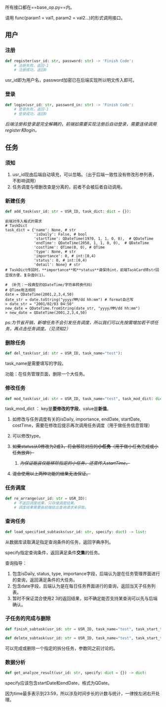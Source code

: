 所有接口都在==base_op.py==内。

请用 func(param1 = val1, param2 = val2...)的形式调用接口。

## 用户

### 注册

```python
def register(usr_id: str, password: str) -> 'Finish Code':
    # 注册失败，返回-1
    # 注册成功，返回0
```

usr_id即为用户名，password加密已在后端实现所以明文传入即可。

### 登录

```python
def login(usr_id: str, password_in: str) -> 'Finish Code':
    # 登录失败，返回-1
    # 登录成功，返回0
```

*后端注册和登录是完全解耦的，前端如需要实现注册后自动登录，需要连续调用register和login。*

## 任务

### 须知

1. usr_id现由后端自动填充，可以忽略。（出于后端一致性没有修改形参列表，不影响调用）
2. 任务调度与增删改查是分离的，前者不会被后者自动调用。

### 新建任务

```python
def add_task(usr_id: str = USR_ID, task_dict: dict = {}):
```

``` text
前端对传入格式的需求
# TaskDict
task_dict = {'name': None, # str
             'isDaily': False, # bool
             'startTime': QDateTime(1970, 1, 1, 0, 0),  # QDateTime
             'endTime': QDateTime(2050, 1, 1, 0, 0),  # QDateTime
             'costTime': QTime(0, 0), # QTime
             'type': None, # str
             'importance': 0, # int:[0,4)
             'status': 0, # int:[0,4)
             'detail': None} # str
# TaskDict传回时，**importance**和**status**请保持int，前端TaskCard转str回显很方便，复杂度O(1)。

# （补充：一段典型的QDateTime/字符串转换代码）
# QTime用法相同
date = QDateTime(2001,2,3,4,50)
date_str = date.toString("yyyy/MM/dd hh:mm") # format自己写
> date_str = "2001/02/03 04:50"
new_date = QDateTime.fromString(date_str, "yyyy/MM/dd hh:mm")
> new_date = QDateTime(2001,2,3,4,50)
```

*ps:为节省开销，新增任务不会引发任务调度，所以我们可以先按需增加若干项任务，再点击任务调度。（见须知2）*

### 删除任务

```python
def del_task(usr_id: str = USR_ID, task_name="test"):
```

task_name是需要填写的字段。

功能：在任务管理页面，删除一个大任务。

### 修改任务

```python
def mod_task(usr_id: str = USR_ID, task_name="test", task_mod_dict: dict = {}):
```

task_mod_dict ： key是**要修改的字段**，value是**新值**。

1. 如修改与任务调度有关的isDaily, importance, endDate, startDate, costTime，需要在修改后提示再次调用任务调度（用于做任务信息管理）

2. 可以修改type。

3. ~~如果status从0修改为2或3，将会移除对应的**小任务**（用于做小任务完成或小任务放弃）~~
   1. ~~*为保证能且仅能移除指定的小任务，还需传入startTime。*~~

4. ~~混合使用以上两种功能的结果无法保证。~~

### 任务调度

```python
def re_arrange(usr_id: str = USR_ID):
    # 不返回调度结果，只存储调度结果。
    # 调度结果需要由前端给出查询请求来获取。
```

### 查询任务

```python
def load_specified_subtasks(usr_id: str, specify: dict) -> list:
```

从数据库读取满足指定查询条件的任务，返回字典序列。

specify指定查询条件，返回满足条件**交集**的任务。

查询指导：

1. 包含isDaily, status, type, importance字段，后端认为是在任务管理界面进行的查询，返回满足条件的大任务。
2. 包含date字段，后端认为是在每日任务界面进行的查询，返回当天子任务列表。
3. 暂时不保证混合使用2 3的返回结果，如不确定能否支持某查询可以先与后端确认。

### 子任务的完成与删除

```python
def finish_subtask(usr_id: str = USR_ID, task_name="test", task_start_time: QDateTime = None):

def delete_subtask(usr_id: str = USR_ID, task_name="test", task_start_time: QDateTime = None):
```

可以完成或删除一个指定的拆分任务，参数同之前讨论的。

### 数据分析

```python
def get_analyze_result(usr_id: str, specify: dict = {}) -> dict:
```

specify应该包含startDate和endDate，格式为QDate。

因为time最多表示到23:59，所以涉及时间步长的计数与统计，一律按左闭右开处理。

